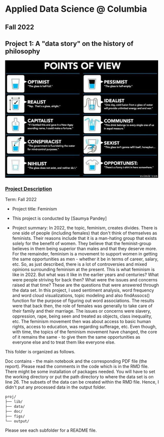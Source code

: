 # Applied Data Science @ Columbia
## Fall 2022
## Project 1: A "data story" on the history of philosophy 

<img src="figs/100126-the-glass.jpeg" width="500">

### [Project Description](doc/)

Term: Fall 2022

+ Project title: Feminism
+ This project is conducted by [Saumya Pandey]

+ Project summary: In 2022, the topic, feminism, creates divides. There is one side of people (including females) that don't think of themselves as feminists. Their reasons include that it is a man-hating group that exists solely for the benefit of women. They believe that the feminist-group believes in them being superior than males and that they deserve more. For the remainder, feminism is a movement to support women in getting the same opportunities as men - whether it be in terms of career, salary, etc. So, as just described, there is a lot of controversies and mixed opinions surrounding feminism at the present. This is what feminism is like in 2022. But what was it like in the earlier years and centuries? What were people striving for back then? What were the issues and concerns raised at that time? These are the questions that were answered through the data set. In this project, I used sentiment analysis, word frequency and word cloud visualizations, topic modeling and also findAssocs() function for the purpose of figuring out word associations. The results were that back then, the role of females was generally to take care of their family and their marriage. The issues or concerns were slavery, oppression, rape, being seen and treated as objects, class inequality, etc. The feminism movement then was about access to basic human rights, access to education, was regarding sufferage, etc. Even though, with time, the topics of the feminism movement have changed, the core of it remains the same - to give them the same opportunities as everyone else and to treat them like everyone else. 

This folder is organized as follows.

Doc contains - the main notebook and the corresponding PDF file (the report). Please read the comments in the code which is in the RMD file. There might be some installation of packages needed. You will have to set the working directory or put the path directory to where the data set is on line 26. The subsets of the data can be created within the RMD file. Hence, I didn't put any processed data in the output folder.


```
proj/
├── lib/
├── data/
├── doc/
├── figs/
└── output/
```

Please see each subfolder for a README file.
